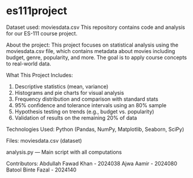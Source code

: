 # es111project
Dataset used: moviesdata.csv
This repository contains code and analysis for our ES-111 course project.

About the project:
This project focuses on statistical analysis using the moviesdata.csv file, which contains metadata about movies including budget, genre, popularity, and more. The goal is to apply course concepts to real-world data.

What This Project Includes:
1. Descriptive statistics (mean, variance)
2. Histograms and pie charts for visual analysis
3. Frequency distribution and comparison with standard stats
4. 95% confidence and tolerance intervals using an 80% sample
5. Hypothesis testing on trends (e.g., budget vs. popularity)
6. Validation of results on the remaining 20% of data

Technologies Used:
Python (Pandas, NumPy, Matplotlib, Seaborn, SciPy)

Files:
moviesdata.csv (dataset)

analysis.py — Main script with all computations

Contributors:
Abdullah Fawad Khan - 2024038
Ajwa Aamir - 2024080
Batool Binte Fazal - 2024140
